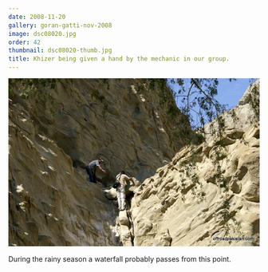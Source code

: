 ```yaml
---
date: 2008-11-20
gallery: goran-gatti-nov-2008
image: dsc08020.jpg
order: 42
thumbnail: dsc08020-thumb.jpg
title: Khizer being given a hand by the mechanic in our group.
---
```


![Khizer being given a hand by the mechanic in our group.](./dsc08020.jpg)

During the rainy season a waterfall probably passes from this point.